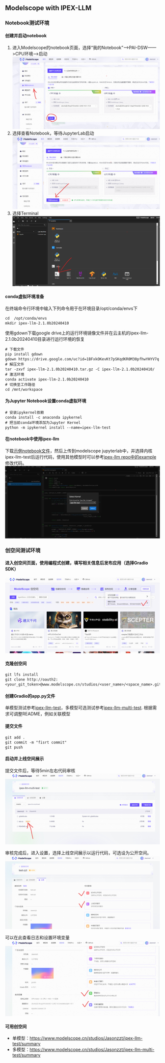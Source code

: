 ## Modelscope with IPEX-LLM

### Notebook测试环境

#### 创建并启动notebook
1. 进入Modelscope的notebook页面，选择“我的Notebook”——>PAI-DSW——>CPU环境——>启动
![1712638274904](image/README/1712638274904.png)
2. 选择查看Notebook，等待JupyterLab启动
![1712638475432](image/README/1712638475432.png)
3. 选择Terminal
![1712638629533](image/README/1712638629533.png)
#### conda虚拟环境准备
在终端命令行环境中输入下列命令用于在环境目录/opt/conda/envs下
```
cd  /opt/conda/envs 
mkdir ipex-llm-2.1.0b20240410
```
使用gdown下载google drive上的运行环境镜像文件并在云主机的ipex-llm-2.1.0b20240410目录进行运行环境的恢复
```
# 下载文件
pip install gdown
gdown https://drive.google.com/uc?id=1BFxkOKevKt7pSKqdKR0M30pfhwYHYV7q
# 解压文件
tar -zxvf ipex-llm-2.1.0b20240410.tar.gz -C ipex-llm-2.1.0b20240410/
# 激活环境
conda activate ipex-llm-2.1.0b20240410
# 切换至工作路径
cd /mnt/workspace
```
#### 为Jupyter Notebook设置conda虚拟环境
```
# 安装ipykernel依赖
conda install -c anaconda ipykernel
# 把当前conda环境添加为Jupyter Kernel
python -m ipykernel install --name=ipex-llm-test
```
#### 在notebook中使用ipex-llm
下载[示例notebook文件](https://github.com/Jasonzzt/Modelscope-ipex-llm/blob/main/ipex-llm-test.ipynb)，然后上传到modelscope jupyterlab中，并选择内核ipex-llm-test后运行代码，使用其他模型时可以参考[ipex-llm repo中的example](https://github.com/intel-analytics/ipex-llm/tree/main/python/llm/example/CPU/HF-Transformers-AutoModels/Model)修改代码。
![1712643136692](image/README/1712643136692.png)

### 创空间测试环境
#### 进入创空间页面，使用编程式创建，填写相关信息后发布应用（选择Gradio SDK）
![1712643505924](image/README/1712643505924.png)
#### 克隆创空间
```
git lfs install
git clone http://oauth2:<your_git_token>@www.modelscope.cn/studios/<user_name>/<space_name>.git
```
#### 创建Gradio的app.py文件
单模型测试参考[ipex-llm-test](https://github.com/Jasonzzt/Modelscope-ipex-llm/blob/main/ipex-llm-test.py)，多模型可选测试参考[ipex-llm-multi-test](https://github.com/Jasonzzt/Modelscope-ipex-llm/blob/main/ipex-llm-multi-test.py).
根据需求可调整README，例如关联模型

#### 提交文件
```
git add .
git commit -m "fisrt commit"
git push
```

#### 启动并上线空间展示
提交文件后，等待5min左右代码审核
![1712644611357](image/README/1712644611357.png)

审核完成后，进入设置，选择上线空间展示以运行代码，可选设为公开空间。
![1712644679332](image/README/1712644679332.png)

可以在此查看日志和设置环境变量
![1712644781217](image/README/1712644781217.png)

#### 可用创空间
- 单模型：https://www.modelscope.cn/studios/Jasonzzt/ipex-llm-test/summary
- 多模型：https://www.modelscope.cn/studios/Jasonzzt/ipex-llm-multi-test/summary